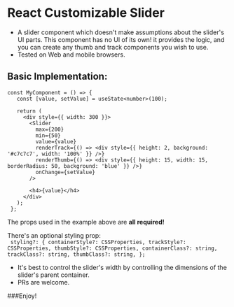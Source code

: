 # React Customizable Slider
- A slider component which doesn't make assumptions about the slider's UI parts. This component has
 no 
UI of its own! it provides the logic, and you can create any thumb and track components
you wish to use. 
- Tested on Web and mobile browsers.

## Basic Implementation:

    const MyComponent = () => {
       const [value, setValue] = useState<number>(100);
     
       return (
         <div style={{ width: 300 }}>
           <Slider
             max={200}
             min={50}
             value={value}
             renderTrack={() => <div style={{ height: 2, background: '#c7c7c7', width: '100%' }} />}
             renderThumb={() => <div style={{ height: 15, width: 15, borderRadius: 50, background: 'blue' }} />}
             onChange={setValue}
           />
     
           <h4>{value}</h4>
         </div>
       );
     };
 
The props used in the example above are **all required!**

There's an optional styling prop: <br/>
`  styling?: {
     containerStyle?: CSSProperties,
     trackStyle?: CSSProperties,
     thumbStyle?: CSSProperties,
     containerClass?: string,
     trackClass?: string,
     thumbClass?: string,
   };
   `

* It's best to control the slider's width by controlling the dimensions of the slider's parent
 container.
* PRs are welcome.

###Enjoy!
